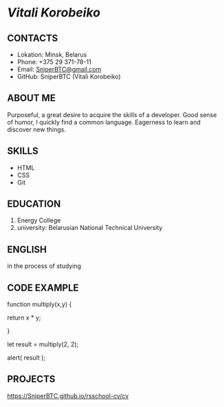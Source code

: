 # ***Vitali Korobeiko***

## **CONTACTS**
 * Lokation: Minsk, Belarus
 * Phone: +375 29 371-78-11
 * Email: SniperBTC@gmail.com
 * GitHub: SniperBTC (Vitali Korobeiko)

## **ABOUT ME**
Purposeful, a great desire to acquire the skills of a developer. Good sense of humor, I quickly find a common language. Eagerness to learn and discover new things.
## **SKILLS**
 * HTML
 * CSS
 * Git

## **EDUCATION**

 1. Energy College
 2. university: Belarusian National Technical University

## **ENGLISH**

in the process of studying

## **CODE EXAMPLE**

function multiply(x,y) {

return x * y;

}

let result = multiply(2, 2);

alert( result );

## **PROJECTS** 

https://SniperBTC.github.io/rsschool-cv/cv






 
 
 

